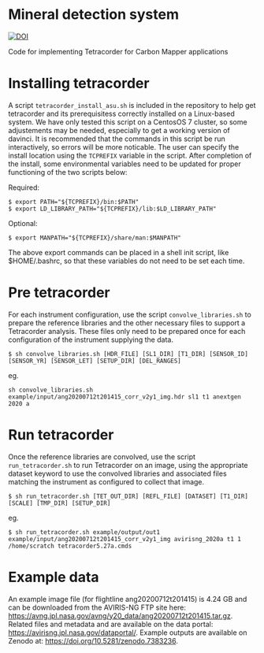 # Mineral detection system
[![DOI](https://zenodo.org/badge/572248897.svg)](https://zenodo.org/badge/latestdoi/572248897)

Code for implementing Tetracorder for Carbon Mapper applications

# Installing tetracorder

A script `tetracorder_install_asu.sh` is included in the repository to help get tetracorder and its prerequisitess correctly installed on a Linux-based system. We have only tested this script on a CentosOS 7 cluster, so some adjustements may be needed, especially to get a working version of davinci. It is recommended that the commands in this script be run interactively, so errors will be more noticable. The user can specify the install location using the `TCPREFIX` variable in the script. After completion of the install, some environmental variables need to be updated for proper functioning of the two scripts below:

Required:
```
$ export PATH="${TCPREFIX}/bin:$PATH"
$ export LD_LIBRARY_PATH="${TCPREFIX}/lib:$LD_LIBRARY_PATH"
```
Optional:
```
$ export MANPATH="${TCPREFIX}/share/man:$MANPATH"
```
The above export commands can be placed in a shell init script, like $HOME/.bashrc, so that these variables do not need to be set each time.

# Pre tetracorder

For each instrument configuration, use the script `convolve_libraries.sh` to prepare the reference libraries and the other necessary files to support a Tetracorder analysis. These files only need to be prepared once for each configuration of the instrument supplying the data. 

```
$ sh convolve_libraries.sh [HDR_FILE] [SL1_DIR] [T1_DIR] [SENSOR_ID] [SENSOR_YR] [SENSOR_LET] [SETUP_DIR] [DEL_RANGES]
```

eg. 
```
sh convolve_libraries.sh example/input/ang20200712t201415_corr_v2y1_img.hdr sl1 t1 anextgen 2020 a
```


# Run tetracorder

Once the reference libraries are convolved, use the script `run_tetracorder.sh` to run Tetracorder on an image, using the appropriate dataset keyword to use the convolved libraries and associated files matching the instrument as configured to collect that image. 

```
$ sh run_tetracorder.sh [TET_OUT_DIR] [REFL_FILE] [DATASET] [T1_DIR] [SCALE] [TMP_DIR] [SETUP_DIR]
```

eg.
```
$ sh run_tetracorder.sh example/output/out1 example/input/ang20200712t201415_corr_v2y1_img avirisng_2020a t1 1 /home/scratch tetracorder5.27a.cmds 
```

# Example data

An example image file (for flightline ang20200712t201415) is 4.24 GB and can be downloaded from the AVIRIS-NG FTP site here: https://avng.jpl.nasa.gov/avng/y20_data/ang20200712t201415.tar.gz. Related files and metadata and are available on the data portal: https://avirisng.jpl.nasa.gov/dataportal/. Example outputs are available on Zenodo at: https://doi.org/10.5281/zenodo.7383236.
